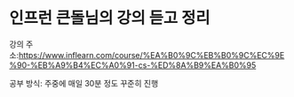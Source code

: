 #  인프런 큰돌님의 강의 듣고 정리

강의 주소:https://www.inflearn.com/course/%EA%B0%9C%EB%B0%9C%EC%9E%90-%EB%A9%B4%EC%A0%91-cs-%ED%8A%B9%EA%B0%95

공부 방식: 주중에 매일 30분 정도 꾸준히 진행
